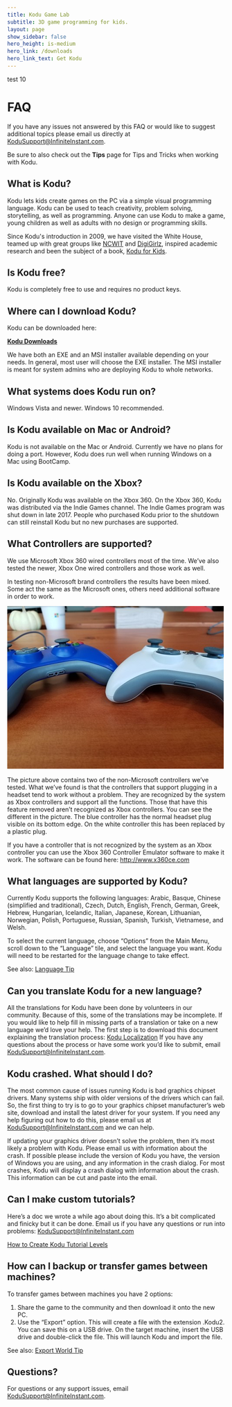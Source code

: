 ```yaml
---
title: Kodu Game Lab
subtitle: 3D game programming for kids.
layout: page
show_sidebar: false
hero_height: is-medium
hero_link: /downloads
hero_link_text: Get Kodu
---
```


test 10

# FAQ

If you have any issues not answered by this FAQ or would like to suggest additional topics please email us directly at <KoduSupport@InfiniteInstant.com>.

Be sure to also check out the **Tips** page for Tips and Tricks when working with Kodu.

## What is Kodu?
Kodu lets kids create games on the PC via a simple visual programming language. Kodu can be used to teach creativity, problem solving, storytelling, as well as programming. Anyone can use Kodu to make a game, young children as well as adults with no design or programming skills.

Since Kodu's introduction in 2009, we have visited the White House, teamed up with great groups like [NCWIT](https://www.ncwit.org/) and [DigiGirlz](https://www.microsoft.com/en-us/diversity/programs/digigirlz/default.aspx), inspired academic research and been the subject of a book, [Kodu for Kids](https://smile.amazon.com/Kodu-Kids-Official-Guide-Creating/dp/0789750767).

## Is Kodu free?
Kodu is completely free to use and requires no product keys.

## Where can I download Kodu?
Kodu can be downloaded here:

[**Kodu Downloads**](../downloads)

We have both an EXE and an MSI installer available depending on your needs.  In general, most user will choose the EXE installer.  The MSI installer is meant for system admins who are deploying Kodu to whole networks.

## What systems does Kodu run on?
Windows Vista and newer. Windows 10 recommended.

## Is Kodu available on Mac or Android?
Kodu is not available on the Mac or Android.  Currently we have no plans for doing a port.  However, Kodu does run well when running Windows on a Mac using BootCamp.

## Is Kodu available on the Xbox?
No. Originally Kodu was available on the Xbox 360.  On the Xbox 360, Kodu was distributed via the Indie Games channel.  The Indie Games program was shut down in late 2017.  People who purchased Kodu prior to the shutdown can still reinstall Kodu but no new purchases are supported.

## What Controllers are supported?
We use Microsoft Xbox 360 wired controllers most of the time.  We’ve also tested the newer, Xbox One wired controllers and those work as well.

In testing non-Microsoft brand controllers the results have been mixed.  Some act the same as the Microsoft ones, others need additional software in order to work.

![Controllers](controllers.jpg)

The picture above contains two of the non-Microsoft controllers we’ve tested.  What we’ve found is that the controllers that support plugging in a headset tend to work without a problem.  They are recognized by the system as Xbox controllers and support all the functions.  Those that have this feature removed aren’t recognized as Xbox controllers.  You can see the different in the picture.  The blue controller has the normal headset plug visible on its bottom edge.  On the white controller this has been replaced by a plastic plug.

If you have a controller that is not recognized by the system as an Xbox controller you can use the Xbox 360 Controller Emulator software to make it work.  The software can be found here: <http://www.x360ce.com>

## What languages are supported by Kodu?
Currently Kodu supports the following languages:  Arabic, Basque, Chinese (simplified and traditional), Czech, Dutch, English, French, German, Greek, Hebrew, Hungarian, Icelandic, Italian, Japanese, Korean, Lithuanian, Norwegian, Polish, Portuguese, Russian, Spanish, Turkish, Vietnamese, and Welsh.

To select the current language, choose “Options” from the Main Menu, scroll down to the “Language” tile, and select the language you want.   Kodu will need to be restarted for the language change to take effect.

See also: [Language Tip](../tips/language)

## Can you translate Kodu for a new language?
All the translations for Kodu have been done by volunteers in our community.  Because of this, some of the translations may be incomplete.  If you would like to help fill in missing parts of a translation or take on a new language we’d love your help.  The first step is to download this document explaining the translation process: 
[Kodu Localization](KoduLocalization.docx)  If you have any questions about the process or have some work you’d like to submit, email <KoduSupport@InfiniteInstant.com>.

## Kodu crashed. What should I do?
The most common cause of issues running Kodu is bad graphics chipset drivers.  Many systems ship with older versions of the drivers which can fail.  So, the first thing to try is to go to your graphics chipset manufacturer’s web site, download and install the latest driver for your system.  If you need any help figuring out how to do this, please email us at KoduSupport@InfiniteInstant.com and we can help.

If updating your graphics driver doesn’t solve the problem, then it’s most likely a problem with Kodu.  Please email us with information about the crash.  If possible please include the version of Kodu you have, the version of Windows you are using, and any information in the crash dialog.  For most crashes, Kodu will display a crash dialog with information about the crash.  This information can be cut and paste into the email.

## Can I make custom tutorials?
Here’s a doc we wrote a while ago about doing this.  It’s a bit complicated and finicky but it can be done.  Email us if you have any questions or run into problems: KoduSupport@InfiniteInstant.com

[How to Create Kodu Tutorial Levels](HowToCreateKoduTutorialLevels.docx)

## How can I backup or transfer games between machines?
To transfer games between machines you have 2 options: 

1. Share the game to the community and then download it onto the new PC.
2. Use the “Export” option.  This will create a file with the extension .Kodu2.  You can save this on a USB drive.  On the target machine, insert the USB drive and double-click the file.  This will launch Kodu and import the file.  
 
See also: [Export World Tip](../tips/export_world)

## Questions?
For questions or any support issues, email <KoduSupport@InfiniteInstant.com>.